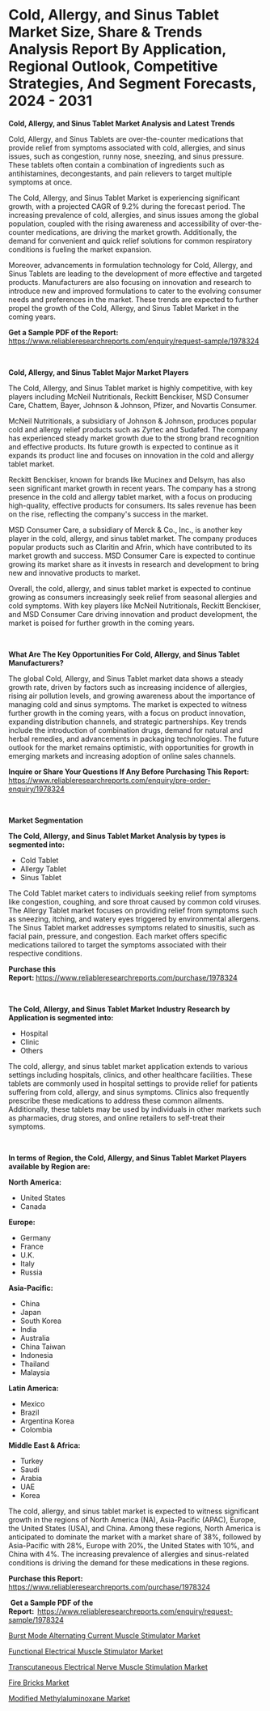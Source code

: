 <p><h1>Cold, Allergy, and Sinus Tablet Market Size, Share & Trends Analysis Report By Application, Regional Outlook, Competitive Strategies, And Segment Forecasts, 2024 - 2031</h1></p><p><strong>Cold, Allergy, and Sinus Tablet Market Analysis and Latest Trends</strong></p>
<p><p>Cold, Allergy, and Sinus Tablets are over-the-counter medications that provide relief from symptoms associated with cold, allergies, and sinus issues, such as congestion, runny nose, sneezing, and sinus pressure. These tablets often contain a combination of ingredients such as antihistamines, decongestants, and pain relievers to target multiple symptoms at once.</p><p>The Cold, Allergy, and Sinus Tablet Market is experiencing significant growth, with a projected CAGR of 9.2% during the forecast period. The increasing prevalence of cold, allergies, and sinus issues among the global population, coupled with the rising awareness and accessibility of over-the-counter medications, are driving the market growth. Additionally, the demand for convenient and quick relief solutions for common respiratory conditions is fueling the market expansion.</p><p>Moreover, advancements in formulation technology for Cold, Allergy, and Sinus Tablets are leading to the development of more effective and targeted products. Manufacturers are also focusing on innovation and research to introduce new and improved formulations to cater to the evolving consumer needs and preferences in the market. These trends are expected to further propel the growth of the Cold, Allergy, and Sinus Tablet Market in the coming years.</p></p>
<p><strong>Get a Sample PDF of the Report:&nbsp;</strong> <a href="https://www.reliableresearchreports.com/enquiry/request-sample/1978324">https://www.reliableresearchreports.com/enquiry/request-sample/1978324</a></p>
<p>&nbsp;</p>
<p><strong>Cold, Allergy, and Sinus Tablet Major Market Players</strong></p>
<p><p>The Cold, Allergy, and Sinus Tablet market is highly competitive, with key players including McNeil Nutritionals, Reckitt Benckiser, MSD Consumer Care, Chattem, Bayer, Johnson & Johnson, Pfizer, and Novartis Consumer. </p><p>McNeil Nutritionals, a subsidiary of Johnson & Johnson, produces popular cold and allergy relief products such as Zyrtec and Sudafed. The company has experienced steady market growth due to the strong brand recognition and effective products. Its future growth is expected to continue as it expands its product line and focuses on innovation in the cold and allergy tablet market. </p><p>Reckitt Benckiser, known for brands like Mucinex and Delsym, has also seen significant market growth in recent years. The company has a strong presence in the cold and allergy tablet market, with a focus on producing high-quality, effective products for consumers. Its sales revenue has been on the rise, reflecting the company's success in the market. </p><p>MSD Consumer Care, a subsidiary of Merck & Co., Inc., is another key player in the cold, allergy, and sinus tablet market. The company produces popular products such as Claritin and Afrin, which have contributed to its market growth and success. MSD Consumer Care is expected to continue growing its market share as it invests in research and development to bring new and innovative products to market. </p><p>Overall, the cold, allergy, and sinus tablet market is expected to continue growing as consumers increasingly seek relief from seasonal allergies and cold symptoms. With key players like McNeil Nutritionals, Reckitt Benckiser, and MSD Consumer Care driving innovation and product development, the market is poised for further growth in the coming years.</p></p>
<p>&nbsp;</p>
<p><strong>What Are The Key Opportunities For Cold, Allergy, and Sinus Tablet Manufacturers?</strong></p>
<p><p>The global Cold, Allergy, and Sinus Tablet market data shows a steady growth rate, driven by factors such as increasing incidence of allergies, rising air pollution levels, and growing awareness about the importance of managing cold and sinus symptoms. The market is expected to witness further growth in the coming years, with a focus on product innovation, expanding distribution channels, and strategic partnerships. Key trends include the introduction of combination drugs, demand for natural and herbal remedies, and advancements in packaging technologies. The future outlook for the market remains optimistic, with opportunities for growth in emerging markets and increasing adoption of online sales channels.</p></p>
<p><strong>Inquire or Share Your Questions If Any Before Purchasing This Report:</strong> <a href="https://www.reliableresearchreports.com/enquiry/pre-order-enquiry/1978324">https://www.reliableresearchreports.com/enquiry/pre-order-enquiry/1978324</a></p>
<p>&nbsp;</p>
<p><strong>Market Segmentation</strong></p>
<p><strong>The Cold, Allergy, and Sinus Tablet Market Analysis by types is segmented into:</strong></p>
<p><ul><li>Cold Tablet</li><li>Allergy Tablet</li><li>Sinus Tablet</li></ul></p>
<p><p>The Cold Tablet market caters to individuals seeking relief from symptoms like congestion, coughing, and sore throat caused by common cold viruses. The Allergy Tablet market focuses on providing relief from symptoms such as sneezing, itching, and watery eyes triggered by environmental allergens. The Sinus Tablet market addresses symptoms related to sinusitis, such as facial pain, pressure, and congestion. Each market offers specific medications tailored to target the symptoms associated with their respective conditions.</p></p>
<p><strong>Purchase this Report:&nbsp;</strong><a href="https://www.reliableresearchreports.com/purchase/1978324">https://www.reliableresearchreports.com/purchase/1978324</a></p>
<p>&nbsp;</p>
<p><strong>The Cold, Allergy, and Sinus Tablet Market Industry Research by Application is segmented into:</strong></p>
<p><ul><li>Hospital</li><li>Clinic</li><li>Others</li></ul></p>
<p><p>The cold, allergy, and sinus tablet market application extends to various settings including hospitals, clinics, and other healthcare facilities. These tablets are commonly used in hospital settings to provide relief for patients suffering from cold, allergy, and sinus symptoms. Clinics also frequently prescribe these medications to address these common ailments. Additionally, these tablets may be used by individuals in other markets such as pharmacies, drug stores, and online retailers to self-treat their symptoms.</p></p>
<p>&nbsp;</p>
<p><strong>In terms of Region, the Cold, Allergy, and Sinus Tablet Market Players available by Region are:</strong></p>
<p>
    <p> <strong> North America: </strong>
        <ul>
            <li>United States</li>
            <li>Canada</li>
        </ul>
        </p> 
    <p> <strong> Europe: </strong>
        <ul>
            <li>Germany</li>
            <li>France</li>
            <li>U.K.</li>
            <li>Italy</li>
            <li>Russia</li>
        </ul>
        </p> 
    <p> <strong> Asia-Pacific: </strong>
        <ul>
            <li>China</li>
            <li>Japan</li>
            <li>South Korea</li>
            <li>India</li>
            <li>Australia</li>
            <li>China Taiwan</li>
            <li>Indonesia</li>
            <li>Thailand</li>
            <li>Malaysia</li>
        </ul>
        </p> 
    <p> <strong> Latin America: </strong>
        <ul>
            <li>Mexico</li>
            <li>Brazil</li>
            <li>Argentina Korea</li>
            <li>Colombia</li>
        </ul>
        </p> 
    <p> <strong> Middle East & Africa: </strong>
        <ul>
            <li>Turkey</li>
            <li>Saudi</li>
            <li>Arabia</li>
            <li>UAE</li>
            <li>Korea</li>
        </ul>
    </p>
    </p>
<p><p>The cold, allergy, and sinus tablet market is expected to witness significant growth in the regions of North America (NA), Asia-Pacific (APAC), Europe, the United States (USA), and China. Among these regions, North America is anticipated to dominate the market with a market share of 38%, followed by Asia-Pacific with 28%, Europe with 20%, the United States with 10%, and China with 4%. The increasing prevalence of allergies and sinus-related conditions is driving the demand for these medications in these regions.</p></p>
<p><strong>Purchase this Report: </strong><a href="https://www.reliableresearchreports.com/purchase/1978324">https://www.reliableresearchreports.com/purchase/1978324</a></p>
<p>&nbsp;<strong>Get a Sample PDF of the Report:&nbsp;&nbsp;</strong><a href="https://www.reliableresearchreports.com/enquiry/request-sample/1978324">https://www.reliableresearchreports.com/enquiry/request-sample/1978324</a></p>
<p><strong></strong></p>
<p><p><a href="https://fuschia-pecorino-a6d.notion.site/Burst-Mode-Alternating-Current-Muscle-Stimulator-Market-Growth-Market-Trends-COVID-19-Impact-and--ac43bcc1e0684ec4aa65e2430eb3ef76">Burst Mode Alternating Current Muscle Stimulator Market</a></p><p><a href="https://changeable-paste-463.notion.site/Functional-Electrical-Muscle-Stimulator-Market-Centers-on-Aspects-such-as-Market-Growth-Market-Shar-aa34b9c1a9e4439bb94887e7524af4ad">Functional Electrical Muscle Stimulator Market</a></p><p><a href="https://florentine-yuzu-f42.notion.site/Transcutaneous-Electrical-Nerve-Muscle-Stimulation-Market-Provides-Detailed-Segmentation-of-this-Mar-16e66529405c46c78a45484fe040e269">Transcutaneous Electrical Nerve Muscle Stimulation Market</a></p><p><a href="https://view.publitas.com/reportprime-1/fire-bricks-market-size-growing-and-forecasted-for-period-from-2024-2031-and-provides-complete-market-analysis-of-this-market/">Fire Bricks Market</a></p><p><a href="https://view.publitas.com/reportprime-1/modified-methylaluminoxane-market-size-and-examines-its-market-scope-with-a-primary-focus-on-growth-opportunities-and-forecasted-trends-spanning-from-2024-to-2031/">Modified Methylaluminoxane Market</a></p></p>